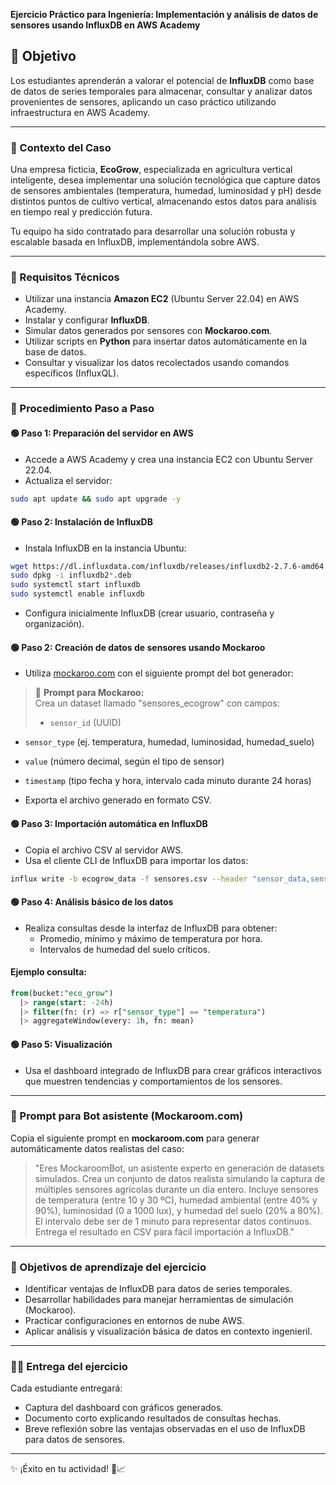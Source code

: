 **Ejercicio Práctico para Ingeniería: Implementación y análisis de datos de sensores usando InfluxDB en AWS Academy**

## 🎯 Objetivo
Los estudiantes aprenderán a valorar el potencial de **InfluxDB** como base de datos de series temporales para almacenar, consultar y analizar datos provenientes de sensores, aplicando un caso práctico utilizando infraestructura en AWS Academy.

---

### 🚀 Contexto del Caso

Una empresa ficticia, **EcoGrow**, especializada en agricultura vertical inteligente, desea implementar una solución tecnológica que capture datos de sensores ambientales (temperatura, humedad, luminosidad y pH) desde distintos puntos de cultivo vertical, almacenando estos datos para análisis en tiempo real y predicción futura.

Tu equipo ha sido contratado para desarrollar una solución robusta y escalable basada en InfluxDB, implementándola sobre AWS.

---

### 📝 Requisitos Técnicos

- Utilizar una instancia **Amazon EC2** (Ubuntu Server 22.04) en AWS Academy.
- Instalar y configurar **InfluxDB**.
- Simular datos generados por sensores con **Mockaroo.com**.
- Utilizar scripts en **Python** para insertar datos automáticamente en la base de datos.
- Consultar y visualizar los datos recolectados usando comandos específicos (InfluxQL).

---

### 🔖 Procedimiento Paso a Paso

#### 🟢 Paso 1: Preparación del servidor en AWS
- Accede a AWS Academy y crea una instancia EC2 con Ubuntu Server 22.04.
- Actualiza el servidor:
```bash
sudo apt update && sudo apt upgrade -y
```

#### 🟢 Paso 2: Instalación de InfluxDB
- Instala InfluxDB en la instancia Ubuntu:
```bash
wget https://dl.influxdata.com/influxdb/releases/influxdb2-2.7.6-amd64.deb
sudo dpkg -i influxdb2*.deb
sudo systemctl start influxdb
sudo systemctl enable influxdb
```

- Configura inicialmente InfluxDB (crear usuario, contraseña y organización).

#### 🟢 Paso 2: Creación de datos de sensores usando Mockaroo
- Utiliza [mockaroo.com](https://www.mockaroo.com/) con el siguiente prompt del bot generador:

> 🔸 **Prompt para Mockaroo:**  
> Crea un dataset llamado "sensores_ecogrow" con campos:  
> - `sensor_id` (UUID)  
- `sensor_type` (ej. temperatura, humedad, luminosidad, humedad_suelo)
- `value` (número decimal, según el tipo de sensor)
- `timestamp` (tipo fecha y hora, intervalo cada minuto durante 24 horas)

- Exporta el archivo generado en formato CSV.

#### 🟢 Paso 3: Importación automática en InfluxDB
- Copia el archivo CSV al servidor AWS.
- Usa el cliente CLI de InfluxDB para importar los datos:
```bash
influx write -b ecogrow_data -f sensores.csv --header "sensor_data,sensor_type=value,value=value timestamp"
```

#### 🟢 Paso 4: Análisis básico de los datos
- Realiza consultas desde la interfaz de InfluxDB para obtener:
  - Promedio, mínimo y máximo de temperatura por hora.
  - Intervalos de humedad del suelo críticos.

#### Ejemplo consulta:
```sql
from(bucket:"eco_grow")
  |> range(start: -24h)
  |> filter(fn: (r) => r["sensor_type"] == "temperatura")
  |> aggregateWindow(every: 1h, fn: mean)
```

#### 🟢 Paso 5: Visualización
- Usa el dashboard integrado de InfluxDB para crear gráficos interactivos que muestren tendencias y comportamientos de los sensores.

---

### 🤖 Prompt para Bot asistente (Mockaroom.com)

Copia el siguiente prompt en **mockaroom.com** para generar automáticamente datos realistas del caso:

> "Eres MockaroomBot, un asistente experto en generación de datasets simulados. Crea un conjunto de datos realista simulando la captura de múltiples sensores agrícolas durante un día entero. Incluye sensores de temperatura (entre 10 y 30 ºC), humedad ambiental (entre 40% y 90%), luminosidad (0 a 1000 lux), y humedad del suelo (20% a 80%). El intervalo debe ser de 1 minuto para representar datos continuos. Entrega el resultado en CSV para fácil importación a InfluxDB."

---

### 🎯 Objetivos de aprendizaje del ejercicio
- Identificar ventajas de InfluxDB para datos de series temporales.
- Desarrollar habilidades para manejar herramientas de simulación (Mockaroo).
- Practicar configuraciones en entornos de nube AWS.
- Aplicar análisis y visualización básica de datos en contexto ingenieril.

---

### 🧑‍💻 Entrega del ejercicio

Cada estudiante entregará:
- Captura del dashboard con gráficos generados.
- Documento corto explicando resultados de consultas hechas.
- Breve reflexión sobre las ventajas observadas en el uso de InfluxDB para datos de sensores.

---

✨ ¡Éxito en tu actividad! 🌱📈

